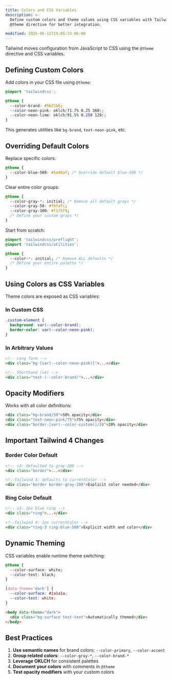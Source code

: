 ```yaml
---
title: Colors and CSS Variables
description: >-
  Define custom colors and theme values using CSS variables with Tailwind 4's
  @theme directive for better integration.

modified: 2025-06-11T19:05:33-06:00
---
```


Tailwind moves configuration from JavaScript to CSS using the `@theme` directive and CSS variables.

## Defining Custom Colors

Add colors in your CSS file using `@theme`:

```css
@import 'tailwindcss';

@theme {
  --color-brand: #5b21b6;
  --color-neon-pink: oklch(71.7% 0.25 360);
  --color-neon-lime: oklch(91.5% 0.258 129);
}
```

This generates utilities like `bg-brand`, `text-neon-pink`, etc.

## Overriding Default Colors

Replace specific colors:

```css
@theme {
  --color-blue-500: #1e40af; /* Override default blue-500 */
}
```

Clear entire color groups:

```css
@theme {
  --color-gray-*: initial; /* Remove all default grays */
  --color-gray-50: #f8fafc;
  --color-gray-100: #f1f5f9;
  /* Define your custom grays */
}
```

Start from scratch:

```css
@import 'tailwindcss/preflight';
@import 'tailwindcss/utilities';

@theme {
  --color-*: initial; /* Remove ALL defaults */
  /* Define your entire palette */
}
```

## Using Colors as CSS Variables

Theme colors are exposed as CSS variables:

### In Custom CSS

```css
.custom-element {
  background: var(--color-brand);
  border-color: var(--color-neon-pink);
}
```

### In Arbitrary Values

```html tailwind
<!-- Long form -->
<div class="bg-[var(--color-neon-pink)]">...</div>

<!-- Shorthand (v4) -->
<div class="text-(--color-brand)">...</div>
```

## Opacity Modifiers

Works with all color definitions:

```html tailwind
<div class="bg-brand/50">50% opacity</div>
<div class="text-neon-pink/75">75% opacity</div>
<div class="border-[var(--color-custom)]/20">20% opacity</div>
```

## Important Tailwind 4 Changes

### Border Color Default

```html tailwind
<!-- v3: defaulted to gray-200 -->
<div class="border">...</div>

<!--Tailwind 4: defaults to currentColor -->
<div class="border border-gray-200">Explicit color needed</div>
```

### Ring Color Default

```html tailwind
<!-- v3: 3px blue ring -->
<div class="ring">...</div>

<!--Tailwind 4: 1px currentColor -->
<div class="ring-3 ring-blue-500">Explicit width and color</div>
```

## Dynamic Theming

CSS variables enable runtime theme switching:

```css
@theme {
  --color-surface: white;
  --color-text: black;
}

[data-theme='dark'] {
  --color-surface: #1a1a1a;
  --color-text: white;
}
```

```html tailwind
<body data-theme="dark">
  <div class="bg-surface text-text">Automatically themed</div>
</body>
```

## Best Practices

1. **Use semantic names** for brand colors: `--color-primary`, `--color-accent`
2. **Group related colors**: `--color-gray-*`, `--color-brand-*`
3. **Leverage OKLCH** for consistent palettes
4. **Document your colors** with comments in `@theme`
5. **Test opacity modifiers** with your custom colors
